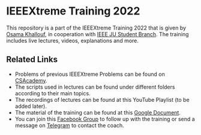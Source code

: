 # IEEEXtreme Training 2022
This repository is a part of the IEEEXtreme Training 2022 that is given by [Osama Khallouf](https://github.com/Exeedo), in cooperation with [IEEE JU Student Branch](https://www.facebook.com/ieee.ju).
The training includes live lectures, videos, explanations and more.

## Related Links
- Problems of previous IEEEXtreme Problems can be found on [CSAcademy](https://csacademy.com/ieeextreme-practice/tasks).
- The scripts used in lectures can be found under different folders according to their main topics.
- The recordings of lectures can be found at this YouTube Playlist (to be added later).
- The material of the training can be found at this [Google Document](https://tinyurl.com/ieeextreme-2022).
- You can join this [Facebook Group](https://www.facebook.com/groups/810653100346078) to follow up with the training or send a message on [Telegram](https://t.me/Exeedo) to contact the coach.

